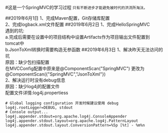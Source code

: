 #这是一个SpringMVC的学习过程
`只有不断进步才能避免被时代的洪流所淘汰。`

##2019年6月1日
1、完成Maven配置，Git存储库配置  
2、完成logback.xml文件配置
##2019年6月2日
1、完成HelloSpringMVC  
遇到的坑:  
a.完成后需要在设置中的项目结构中设置Artifacts作为项目输出文件配置到tomcat中  
b.JsonToXml转换时需要构造无参函数
##2019年6月3日
1、解决昨天无法访问的坑  
原因：缺少包扫描配置  
在MVCConfig配置中原来是@ComponentScan("SpringMVC") 更改为 @ComponentScan({"SpringMVC","JsonToXml"})   
2、解决运行时没有debug信息  
原因：缺少log4j的配置文件  
配置文件详情:log4j.propertiess   
```properties
# Global logging configuration 开发时候建议使用 debug
log4j.rootLogger=DEBUG, stdout
# Console output...
log4j.appender.stdout=org.apache.log4j.ConsoleAppender
log4j.appender.stdout.layout=org.apache.log4j.PatternLayout
log4j.appender.stdout.layout.ConversionPattern=%5p [%t] - %m%n
```
>>>
